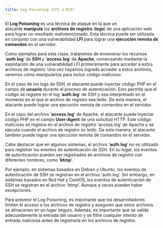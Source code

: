 ```yaml
---
title: Log Poisoning (LFI a RCE)
---
```

El **Log Poisoning** es una técnica de ataque en la que un atacante **manipula** los **archivos de registro** (**logs**) de una aplicación web para lograr un resultado malintencionado. Esta técnica puede ser utilizada en conjunto con una vulnerabilidad **LFI** para lograr una **ejecución remota de comandos** en el servidor.

Como ejemplos para esta clase, trataremos de envenenar los recursos ‘**auth.log**‘ de **SSH** y ‘**access.log**‘ de **Apache**, comenzando mediante la explotación de una vulnerabilidad LFI primeramente para acceder a estos archivos de registro. Una vez hayamos logrado acceder a estos archivos, veremos cómo manipularlos para incluir código malicioso.

En el caso de los logs de SSH, el atacante puede inyectar código PHP en el campo de **usuario** durante el proceso de autenticación. Esto permite que el código se registre en el log ‘**auth.log**‘ de SSH y sea interpretado en el momento en el que el archivo de registro sea leído. De esta manera, el atacante puede lograr una ejecución remota de comandos en el servidor.

En el caso del archivo ‘**access.log**‘ de Apache, el atacante puede inyectar código PHP en el campo **User-Agent** de una solicitud HTTP. Este código malicioso se registra en el archivo de registro ‘access.log’ de Apache y se ejecuta cuando el archivo de registro es leído. De esta manera, el atacante también puede lograr una ejecución remota de comandos en el servidor.

Cabe destacar que en algunos sistemas, el archivo ‘**auth.log**‘ no es utilizado para registrar los eventos de autenticación de SSH. En su lugar, los eventos de autenticación pueden ser registrados en archivos de registro con diferentes nombres, como ‘**btmp**‘.

Por ejemplo, en sistemas basados en Debian y Ubuntu, los eventos de autenticación de SSH se registran en el archivo ‘auth.log’. Sin embargo, en sistemas basados en Red Hat y CentOS, los eventos de autenticación de SSH se registran en el archivo ‘btmp’. Aunque a veces pueden haber excepciones.

Para prevenir el Log Poisoning, es importante que los desarrolladores limiten el acceso a los archivos de registro y aseguren que estos archivos se almacenen en un lugar seguro. Además, es importante que se valide adecuadamente la entrada del usuario y se filtre cualquier intento de entrada maliciosa antes de registrarla en los archivos de registro.